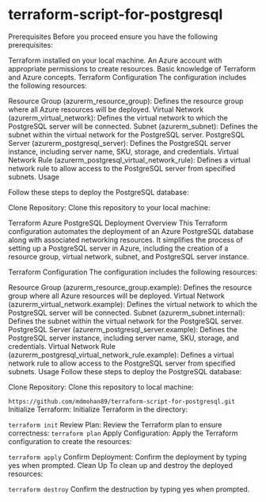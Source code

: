 # terraform-script-for-postgresql



 Prerequisites
 Before you proceed ensure you have the following prerequisites:

 Terraform installed on your local machine.
 An Azure account with appropriate permissions to create resources.
 Basic knowledge of Terraform and Azure concepts.
 Terraform Configuration
 The configuration includes the following resources:

 Resource Group (azurerm_resource_group): Defines the resource group where all Azure resources will be deployed.
 Virtual Network (azurerm_virtual_network): Defines the virtual network to which the PostgreSQL server will be connected.
 Subnet (azurerm_subnet): Defines the subnet within the virtual network for the PostgreSQL server.
 PostgreSQL Server (azurerm_postgresql_server): Defines the PostgreSQL server instance, including server name, SKU, storage, and credentials.
 Virtual Network Rule (azurerm_postgresql_virtual_network_rule): Defines a virtual network rule to allow access to the PostgreSQL server from specified subnets.
 Usage

Follow these steps to deploy the PostgreSQL database:

 Clone Repository: Clone this repository to your local machine:

Terraform Azure PostgreSQL Deployment
Overview
This Terraform configuration automates the deployment of an Azure PostgreSQL database along with associated networking resources. It simplifies the process of setting up a PostgreSQL server in Azure, including the creation of a resource group, virtual network, subnet, and PostgreSQL server instance.

Terraform Configuration
The configuration includes the following resources:

Resource Group (azurerm_resource_group.example): Defines the resource group where all Azure resources will be deployed.
Virtual Network (azurerm_virtual_network.example): Defines the virtual network to which the PostgreSQL server will be connected.
Subnet (azurerm_subnet.internal): Defines the subnet within the virtual network for the PostgreSQL server.
PostgreSQL Server (azurerm_postgresql_server.example): Defines the PostgreSQL server instance, including server name, SKU, storage, and credentials.
Virtual Network Rule (azurerm_postgresql_virtual_network_rule.example): Defines a virtual network rule to allow access to the PostgreSQL server from specified subnets.
Usage
Follow these steps to deploy the PostgreSQL database:

Clone Repository: Clone this repository to local machine:

`https://github.com/mdmohan89/terraform-script-for-postgresql.git`
Initialize Terraform: Initialize Terraform in the directory:

`terraform init`
Review Plan: Review the Terraform plan to ensure correctness:
`terraform plan`
Apply Configuration: Apply the Terraform configuration to create the resources:

`terraform apply`
Confirm Deployment: Confirm the deployment by typing yes when prompted.
Clean Up
To clean up and destroy the deployed resources:

`terraform destroy`
Confirm the destruction by typing yes when prompted.

